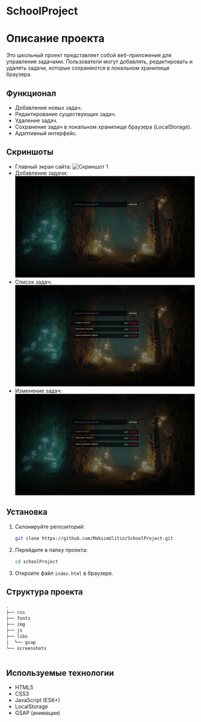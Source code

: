 # SchoolProject 

# Описание проекта

Это школьный проект представляет собой веб-приложение для управления задачами. Пользователи могут добавлять, редактировать и удалять задачи, которые сохраняются в локальном хранилище браузера.

## Функционал
- Добавление новых задач.
- Редактирование существующих задач.
- Удаление задач.
- Сохранение задач в локальном хранилище браузера (LocalStorage).
- Адаптивный интерфейс.

## Скриншоты

- Главный экран сайта: ![Скриншот 1](screenshots/1.png)
- Добавление задачи: ![Скриншот 2](screenshots/2.png)
- Список задач: ![Скриншот 3](screenshots/3.png)
- Изменение задач: ![Скриншот 4](screenshots/4.png)

## Установка
1. Склонируйте репозиторий:
   ```bash
   git clone https://github.com/MaksimUlitin/SchoolProject.git
   ```
2. Перейдите в папку проекта:
   ```bash
   cd schoolProject
   ```
3. Откройте файл `index.html` в браузере.

## Структура проекта
```
.
├── css
├── fonts
├── img
├── js
├── libs
│  └── gsap
└── screenshots


```




## Используемые технологии
- HTML5
- CSS3
- JavaScript (ES6+)
- LocalStorage
- GSAP (анимации)

 
  
